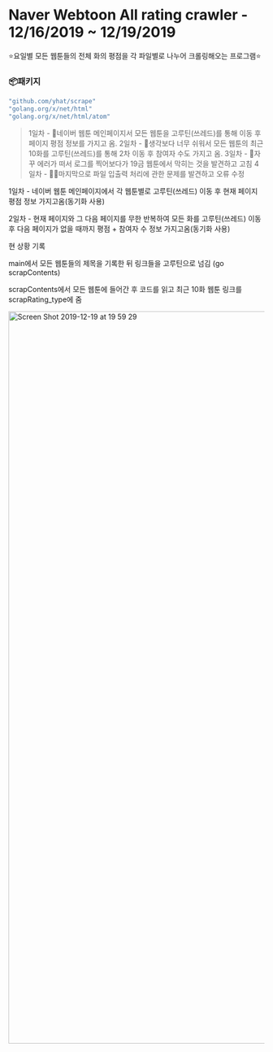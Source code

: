 # Naver Webtoon All rating crawler - 12/16/2019 ~ 12/19/2019

⭐요일별 모든 웹툰들의 전체 화의 평점을 각 파일별로 나누어 크롤링해오는 프로그램⭐

### 📦패키지  
```go
"github.com/yhat/scrape"
"golang.org/x/net/html"
"golang.org/x/net/html/atom"
```

> 1일차 - 🌟네이버 웹툰 메인페이지서 모든 웹툰을 고루틴(쓰레드)를 통해 이동 후 페이지 평점 정보를 가지고 옴.
> 2일차 - 🤹생각보다 너무 쉬워서 모든 웹툰의 최근 10화를 고루틴(쓰레드)를 통해 2차 이동 후 참여자 수도 가지고 옴.
> 3일차 - 🐛자꾸 에러가 떠서 로그를 찍어보다가 19금 웹툰에서 막히는 것을 발견하고 고침
> 4일차 - 👨‍💻마지막으로 파일 입출력 처리에 관한 문제를 발견하고 오류 수정



1일차 - 네이버 웹툰 메인페이지에서 각 웹툰별로 고루틴(쓰레드) 이동 후 현재 페이지 평점 정보 가지고옴(동기화 사용)

2일차 - 현재 페이지와 그 다음 페이지를 무한 반복하여 모든 화를 고루틴(쓰레드) 이동 후 다음 페이지가 없을 때까지 평점 + 참여자 수 정보 가지고옴(동기화 사용)

현 상황 기록 

main에서 모든 웹툰들의 제목을 기록한 뒤 링크들을 고루틴으로 넘김
(go scrapContents)

scrapContents에서 모든 웹툰에 들어간 후 코드를 읽고 최근 10화 웹툰 링크를 
scrapRating_type에 줌 

<img width="1440" alt="Screen Shot 2019-12-19 at 19 59 29" src="https://user-images.githubusercontent.com/52072077/71168499-318f3c00-229a-11ea-9004-84e12504b3dc.png">



